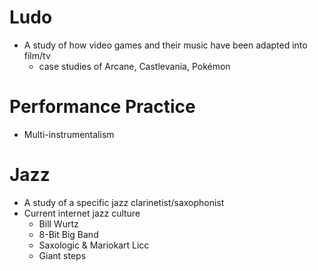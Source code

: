 # Ludo
- A study of how video games and their music have been adapted into film/tv
	- case studies of Arcane, Castlevania, Pokémon

# Performance Practice
- Multi-instrumentalism

# Jazz
- A study of a specific jazz clarinetist/saxophonist
- Current internet jazz culture
	- Bill Wurtz
	- 8-Bit Big Band
	- Saxologic & Mariokart Licc
	- Giant steps